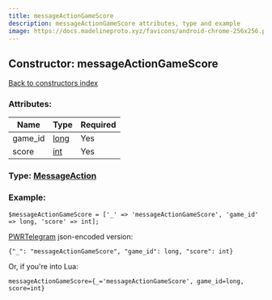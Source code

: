 ```yaml
---
title: messageActionGameScore
description: messageActionGameScore attributes, type and example
image: https://docs.madelineproto.xyz/favicons/android-chrome-256x256.png
---
```

## Constructor: messageActionGameScore  
[Back to constructors index](index.md)



### Attributes:

| Name     |    Type       | Required |
|----------|---------------|----------|
|game\_id|[long](../types/long.md) | Yes|
|score|[int](../types/int.md) | Yes|



### Type: [MessageAction](../types/MessageAction.md)


### Example:

```
$messageActionGameScore = ['_' => 'messageActionGameScore', 'game_id' => long, 'score' => int];
```  

[PWRTelegram](https://pwrtelegram.xyz) json-encoded version:

```
{"_": "messageActionGameScore", "game_id": long, "score": int}
```


Or, if you're into Lua:  


```
messageActionGameScore={_='messageActionGameScore', game_id=long, score=int}

```



